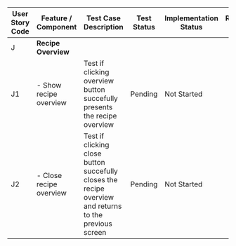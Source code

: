| User Story Code | Feature / Component | Test Case Description | Test Status | Implementation Status | Refactoring Notes |
|-----------------|---------------------|-----------------------|-------------|-----------------------|-------------------|
| J           | **Recipe Overview** | | | | |
| J1          | - Show recipe overview | Test if clicking overview button succefully presents the recipe overview | Pending | Not Started | |
| J2          | - Close recipe overview | Test if clicking close button succefully closes the recipe overview and returns to the previous screen | Pending | Not Started | |